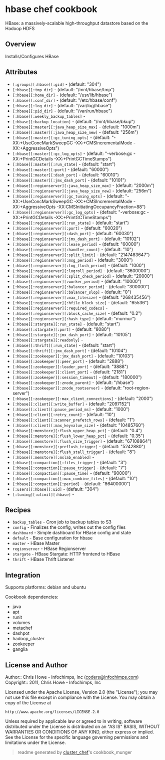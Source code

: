# hbase chef cookbook

HBase: a massively-scalable high-throughput datastore based on the Hadoop HDFS

## Overview

Installs/Configures HBase

## Attributes

* `[:groups][:hbase][:gid]`           -  (default: "304")
* `[:hbase][:tmp_dir]`                -  (default: "/mnt/hbase/tmp")
* `[:hbase][:home_dir]`               -  (default: "/usr/lib/hbase")
* `[:hbase][:conf_dir]`               -  (default: "/etc/hbase/conf")
* `[:hbase][:log_dir]`                -  (default: "/var/log/hbase")
* `[:hbase][:pid_dir]`                -  (default: "/var/run/hbase")
* `[:hbase][:weekly_backup_tables]`   - 
* `[:hbase][:backup_location]`        -  (default: "/mnt/hbase/bkup")
* `[:hbase][:master][:java_heap_size_max]` -  (default: "1000m")
* `[:hbase][:master][:java_heap_size_new]` -  (default: "256m")
* `[:hbase][:master][:gc_tuning_opts]` -  (default: "-XX:+UseConcMarkSweepGC -XX:+CMSIncrementalMode -XX:+AggressiveOpts")
* `[:hbase][:master][:gc_log_opts]`   -  (default: "-verbose:gc -XX:+PrintGCDetails -XX:+PrintGCTimeStamps")
* `[:hbase][:master][:run_state]`     -  (default: "start")
* `[:hbase][:master][:port]`          -  (default: "60000")
* `[:hbase][:master][:dash_port]`     -  (default: "60010")
* `[:hbase][:master][:jmx_dash_port]` -  (default: "10101")
* `[:hbase][:regionserver][:java_heap_size_max]` -  (default: "2000m")
* `[:hbase][:regionserver][:java_heap_size_new]` -  (default: "256m")
* `[:hbase][:regionserver][:gc_tuning_opts]` -  (default: "-XX:+UseConcMarkSweepGC -XX:+CMSIncrementalMode -XX:+AggressiveOpts -XX:CMSInitiatingOccupancyFraction=88")
* `[:hbase][:regionserver][:gc_log_opts]` -  (default: "-verbose:gc -XX:+PrintGCDetails -XX:+PrintGCTimeStamps")
* `[:hbase][:regionserver][:run_state]` -  (default: "start")
* `[:hbase][:regionserver][:port]`    -  (default: "60020")
* `[:hbase][:regionserver][:dash_port]` -  (default: "60030")
* `[:hbase][:regionserver][:jmx_dash_port]` -  (default: "10102")
* `[:hbase][:regionserver][:lease_period]` -  (default: "60000")
* `[:hbase][:regionserver][:handler_count]` -  (default: "10")
* `[:hbase][:regionserver][:split_limit]` -  (default: "2147483647")
* `[:hbase][:regionserver][:msg_period]` -  (default: "3000")
* `[:hbase][:regionserver][:log_flush_period]` -  (default: "1000")
* `[:hbase][:regionserver][:logroll_period]` -  (default: "3600000")
* `[:hbase][:regionserver][:split_check_period]` -  (default: "20000")
* `[:hbase][:regionserver][:worker_period]` -  (default: "10000")
* `[:hbase][:regionserver][:balancer_period]` -  (default: "300000")
* `[:hbase][:regionserver][:balancer_slop]` -  (default: "0")
* `[:hbase][:regionserver][:max_filesize]` -  (default: "268435456")
* `[:hbase][:regionserver][:hfile_block_size]` -  (default: "65536")
* `[:hbase][:regionserver][:required_codecs]` - 
* `[:hbase][:regionserver][:block_cache_size]` -  (default: "0.2")
* `[:hbase][:regionserver][:hash_type]` -  (default: "murmur")
* `[:hbase][:stargate][:run_state]`   -  (default: "start")
* `[:hbase][:stargate][:port]`        -  (default: "8080")
* `[:hbase][:stargate][:jmx_dash_port]` -  (default: "10105")
* `[:hbase][:stargate][:readonly]`    - 
* `[:hbase][:thrift][:run_state]`     -  (default: "start")
* `[:hbase][:thrift][:jmx_dash_port]` -  (default: "10104")
* `[:hbase][:zookeeper][:jmx_dash_port]` -  (default: "10103")
* `[:hbase][:zookeeper][:peer_port]`  -  (default: "2888")
* `[:hbase][:zookeeper][:leader_port]` -  (default: "3888")
* `[:hbase][:zookeeper][:client_port]` -  (default: "2181")
* `[:hbase][:zookeeper][:session_timeout]` -  (default: "180000")
* `[:hbase][:zookeeper][:znode_parent]` -  (default: "/hbase")
* `[:hbase][:zookeeper][:znode_rootserver]` -  (default: "root-region-server")
* `[:hbase][:zookeeper][:max_client_connections]` -  (default: "2000")
* `[:hbase][:client][:write_buffer]`  -  (default: "2097152")
* `[:hbase][:client][:pause_period_ms]` -  (default: "1000")
* `[:hbase][:client][:retry_count]`   -  (default: "10")
* `[:hbase][:client][:scanner_prefetch_rows]` -  (default: "1")
* `[:hbase][:client][:max_keyvalue_size]` -  (default: "10485760")
* `[:hbase][:memstore][:flush_upper_heap_pct]` -  (default: "0.4")
* `[:hbase][:memstore][:flush_lower_heap_pct]` -  (default: "0.35")
* `[:hbase][:memstore][:flush_size_trigger]` -  (default: "67108864")
* `[:hbase][:memstore][:preflush_trigger]` -  (default: "5242880")
* `[:hbase][:memstore][:flush_stall_trigger]` -  (default: "8")
* `[:hbase][:memstore][:mslab_enabled]` - 
* `[:hbase][:compaction][:files_trigger]` -  (default: "3")
* `[:hbase][:compaction][:pause_trigger]` -  (default: "7")
* `[:hbase][:compaction][:pause_time]` -  (default: "90000")
* `[:hbase][:compaction][:max_combine_files]` -  (default: "10")
* `[:hbase][:compaction][:period]`    -  (default: "86400000")
* `[:users][:hbase][:uid]`            -  (default: "304")
* `[:tuning][:ulimit][:hbase]`        - 

## Recipes 

* `backup_tables`            - Cron job to backup tables to S3
* `config`                   - Finalizes the config, writes out the config files
* `dashboard`                - Simple dashboard for HBase config and state
* `default`                  - Base configuration for hbase
* `master`                   - HBase Master
* `regionserver`             - HBase Regionserver
* `stargate`                 - HBase Stargate: HTTP frontend to HBase
* `thrift`                   - HBase Thrift Listener

## Integration

Supports platforms: debian and ubuntu

Cookbook dependencies:
* java
* apt
* runit
* volumes
* metachef
* dashpot
* hadoop_cluster
* zookeeper
* ganglia


## License and Author

Author::                Chris Howe - Infochimps, Inc (<coders@infochimps.com>)
Copyright::             2011, Chris Howe - Infochimps, Inc

Licensed under the Apache License, Version 2.0 (the "License");
you may not use this file except in compliance with the License.
You may obtain a copy of the License at

    http://www.apache.org/licenses/LICENSE-2.0

Unless required by applicable law or agreed to in writing, software
distributed under the License is distributed on an "AS IS" BASIS,
WITHOUT WARRANTIES OR CONDITIONS OF ANY KIND, either express or implied.
See the License for the specific language governing permissions and
limitations under the License.

> readme generated by [cluster_chef](http://github.com/infochimps/cluster_chef)'s cookbook_munger
